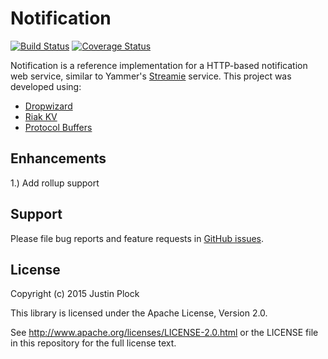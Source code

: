 Notification
============
[![Build Status](https://travis-ci.org/smoketurner/notification.svg?branch=master)](https://travis-ci.org/smoketurner/notification)
[![Coverage Status](https://img.shields.io/coveralls/smoketurner/notification.svg)](https://coveralls.io/r/smoketurner/notification)

Notification is a reference implementation for a HTTP-based notification web service, similar to Yammer's [Streamie](http://basho.com/posts/business/riak-and-scala-at-yammer/) service. This project was developed using:

- [Dropwizard](http://dropwizard.io)
- [Riak KV](http://basho.com/products/riak-kv/)
- [Protocol Buffers](https://developers.google.com/protocol-buffers/)


Enhancements
------------
1.) Add rollup support


Support
-------

Please file bug reports and feature requests in [GitHub issues](https://github.com/smoketurner/notification/issues).


License
-------

Copyright (c) 2015 Justin Plock

This library is licensed under the Apache License, Version 2.0.

See http://www.apache.org/licenses/LICENSE-2.0.html or the LICENSE file in this repository for the full license text.
